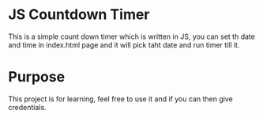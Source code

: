 # JS Countdown Timer

This is a simple count down timer which is written in JS, you can set th date and time in index.html page and it will pick taht date and run timer till it.

# Purpose

This project is for learning, feel free to use it and if you can then give credentials.
